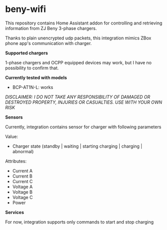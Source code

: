 # beny-wifi

This repository contains Home Assistant addon for controlling and retrieving information from ZJ Beny 3-phase chargers. 

Thanks to plain unencrypted udp packets, this integration mimics ZBox phone app's communication with charger.

**Supported chargers**

1-phase chargers and OCPP equipped devices may work, but I have no possibility to confirm that. 

**Currently tested with models**

- BCP-AT1N-L: works

*DISCLAIMER: I DO NOT TAKE ANY RESPONSIBILITY OF DAMAGED OR DESTROYED PROPERTY, INJURIES OR CASUALTIES. USE WITH YOUR OWN RISK*

**Sensors**

Currently, integration contains sensor for charger with following parameters

Value: 
- Charger state (standby | waiting | starting charging | charging | abnormal)

Attributes:
- Current A
- Current B
- Current C
- Voltage A
- Voltage B
- Voltage C
- Power

**Services**

For now, integration supports only commands to start and stop charging
